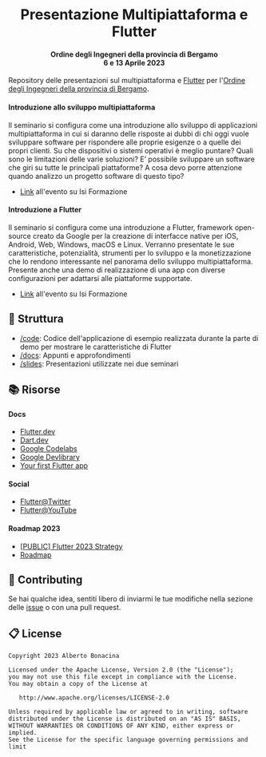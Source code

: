 <div align="center">
  <h1>Presentazione Multipiattaforma e Flutter</h1>
  <h4>Ordine degli Ingegneri della provincia di Bergamo<br>6 e 13 Aprile 2023</h4>
</div>

Repository delle presentazioni sul multipiattaforma e [Flutter](https://flutter.dev/) per l'[Ordine degli Ingegneri della provincia di Bergamo](https://www.ordineingegneri.bergamo.it/).

#### Introduzione allo sviluppo multipiattaforma

Il seminario si configura come una introduzione allo sviluppo di applicazioni multipiattaforma in cui si daranno delle risposte ai dubbi di chi oggi vuole sviluppare software per rispondere alle proprie esigenze o a quelle dei propri clienti. Su che dispositivi o sistemi operativi è meglio puntare? Quali sono le limitazioni delle varie soluzioni? E’ possibile sviluppare un software che giri su tutte le principali piattaforme? A cosa devo porre attenzione quando analizzo un progetto software di questo tipo?

* [Link](https://www.isiformazione.it/ita/_V2.0_risultatiricerca.asp?apriModalEvento=true&apriModEvIdEdizione=1095&apriModEvCodOrdine=ING-BG&apriModEvTimeCheck=-1000) all'evento su Isi Formazione

#### Introduzione a Flutter

Il seminario si configura come una introduzione a Flutter, framework open-source creato da Google per la creazione di interfacce native per iOS, Android, Web, Windows, macOS e Linux. Verranno presentate le sue caratteristiche, potenzialità, strumenti per lo sviluppo e la monetizzazione che lo rendono interessante nel panorama dello sviluppo multipiattaforma. Presente anche una demo di realizzazione di una app con diverse configurazioni per adattarsi alle piattaforme supportate.

* [Link](https://www.isiformazione.it/ita/_V2.0_risultatiricerca.asp?apriModalEvento=true&apriModEvIdEdizione=1096&apriModEvCodOrdine=ING-BG&apriModEvTimeCheck=-1000) all'evento su Isi Formazione

## 🧬 Struttura

* [/code](/code/flutter_oib_2023/): Codice dell'applicazione di esempio realizzata durante la parte di demo per mostrare le caratteristiche di Flutter
* [/docs](/docs/): Appunti e approfondimenti
* [/slides](/slides/): Presentazioni utilizzate nei due seminari

## 📚 Risorse

#### Docs
* [Flutter.dev](https://flutter.dev/)
* [Dart.dev](https://dart.dev/)
* [Google Codelabs](https://codelabs.developers.google.com/?product=flutter)
* [Google Devlibrary](https://devlibrary.withgoogle.com/products/flutter?sort=updated)
* [Your first Flutter app](https://codelabs.developers.google.com/codelabs/flutter-codelab-first#0)

#### Social 

* [Flutter@Twitter](https://twitter.com/FlutterDev)
* [Flutter@YouTube](https://www.youtube.com/@flutterdev)

#### Roadmap 2023

* [[PUBLIC] Flutter 2023 Strategy](https://flutter.dev/go/strategy-2023)
* [Roadmap](https://github.com/flutter/flutter/wiki/Roadmap)

## 💎 Contributing

Se hai qualche idea, sentiti libero di inviarmi le tue modifiche nella sezione delle [issue](https://github.com/polilluminato/multipiattaforma-flutter-oib-2023/issues) o con una pull request.

## 📋 License

```
Copyright 2023 Alberto Bonacina

Licensed under the Apache License, Version 2.0 (the "License");
you may not use this file except in compliance with the License.
You may obtain a copy of the License at

   http://www.apache.org/licenses/LICENSE-2.0

Unless required by applicable law or agreed to in writing, software
distributed under the License is distributed on an "AS IS" BASIS,
WITHOUT WARRANTIES OR CONDITIONS OF ANY KIND, either express or implied.
See the License for the specific language governing permissions and
limit